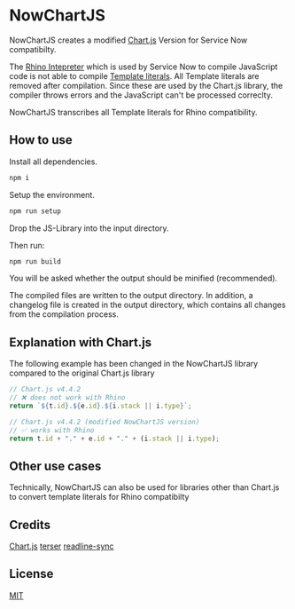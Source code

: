 # NowChartJS

NowChartJS creates a modified [Chart.js](https://github.com/chartjs/Chart.js) Version for Service Now compatibilty.

The [Rhino Intepreter](<https://en.wikipedia.org/wiki/Rhino_(JavaScript_engine)>) which is used by Service Now to compile JavaScript code is not able to compile [Template literals](https://developer.mozilla.org/en-US/docs/Web/JavaScript/Reference/Template_literals). All Template literals are removed after compilation. Since these are used by the Chart.js library, the compiler throws errors and the JavaScript can't be processed correclty.

NowChartJS transcribes all Template literals for Rhino compatibility.

## How to use

Install all dependencies.

```bash
npm i
```

Setup the environment.

```bash
npm run setup
```

Drop the JS-Library into the input directory.

Then run:

```bash
npm run build
```

You will be asked whether the output should be minified (recommended).

The compiled files are written to the output directory.
In addition, a changelog file is created in the output directory, which contains all changes from the compilation process.

## Explanation with Chart.js

The following example has been changed in the NowChartJS library compared to the original Chart.js library

```javascript
// Chart.js v4.4.2
// ❌ does not work with Rhino
return `${t.id}.${e.id}.${i.stack || i.type}`;
```

```javascript
// Chart.js v4.4.2 (modified NowChartJS version)
// ✅ works with Rhino
return t.id + "." + e.id + "." + (i.stack || i.type);
```

## Other use cases

Technically, NowChartJS can also be used for libraries other than Chart.js to convert template literals for Rhino compatibilty

## Credits

[Chart.js](https://github.com/chartjs/Chart.js)
[terser](https://www.npmjs.com/package/terser)
[readline-sync](https://www.npmjs.com/package/readline-sync)

## License

[MIT](https://choosealicense.com/licenses/mit/)
